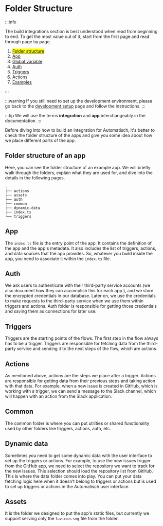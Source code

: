 # Folder Structure

:::info

The build integrations section is best understood when read from beginning to end. To get the most value out of it, start from the first page and read through page by page.

1. [<mark>Folder structure</mark>](/build-integrations/folder-structure)
2. [App](/build-integrations/app)
3. [Global variable](/build-integrations/global-variable)
4. [Auth](/build-integrations/auth)
5. [Triggers](/build-integrations/triggers)
6. [Actions](/build-integrations/actions)
7. [Examples](/build-integrations/examples)

:::

:::warning
If you still need to set up the development environment, please go back to the [development setup](/contributing/development-setup) page and follow the instructions.
:::

:::tip
We will use the terms **integration** and **app** interchangeably in the documentation.
:::

Before diving into how to build an integration for Automatisch, it's better to check the folder structure of the apps and give you some idea about how we place different parts of the app.

## Folder structure of an app

Here, you can see the folder structure of an example app. We will briefly walk through the folders, explain what they are used for, and dive into the details in the following pages.

```
.
├── actions
├── assets
├── auth
├── common
├── dynamic-data
├── index.ts
└── triggers
```

## App

The `index.ts` file is the entry point of the app. It contains the definition of the app and the app's metadata. It also includes the list of triggers, actions, and data sources that the app provides. So, whatever you build inside the app, you need to associate it within the `index.ts` file.

## Auth

We ask users to authenticate with their third-party service accounts (we also document how they can accomplish this for each app.), and we store the encrypted credentials in our database. Later on, we use the credentials to make requests to the third-party service when we use them within triggers and actions. Auth folder is responsible for getting those credentials and saving them as connections for later use.

## Triggers

Triggers are the starting points of the flows. The first step in the flow always has to be a trigger. Triggers are responsible for fetching data from the third-party service and sending it to the next steps of the flow, which are actions.

## Actions

As mentioned above, actions are the steps we place after a trigger. Actions are responsible for getting data from their previous steps and taking action with that data. For example, when a new issue is created in GitHub, which is working with a trigger, we can send a message to the Slack channel, which will happen with an action from the Slack application.

## Common

The common folder is where you can put utilities or shared functionality used by other folders like triggers, actions, auth, etc.

## Dynamic data

Sometimes you need to get some dynamic data with the user interface to set up the triggers or actions. For example, to use the new issues trigger from the GitHub app, we need to select the repository we want to track for the new issues. This selection should load the repository list from GitHub. This is where the data folder comes into play. You can put your data fetching logic here when it doesn't belong to triggers or actions but is used to set up triggers or actions in the Automatisch user interface.

## Assets

It is the folder we designed to put the app's static files, but currently we support serving only the `favicon.svg` file from the folder.
